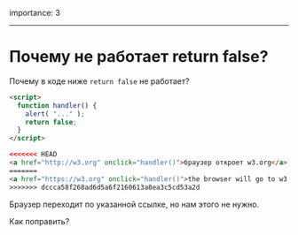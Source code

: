 importance: 3

---

# Почему не работает return false?

Почему в коде ниже `return false` не работает?

```html autorun run
<script>
  function handler() {
    alert( "..." );
    return false;
  }
</script>

<<<<<<< HEAD
<a href="http://w3.org" onclick="handler()">браузер откроет w3.org</a>
=======
<a href="https://w3.org" onclick="handler()">the browser will go to w3.org</a>
>>>>>>> dccca58f268ad6d5a6f2160613a8ea3c5cd53a2d
```

Браузер переходит по указанной ссылке, но нам этого не нужно.

Как поправить?
